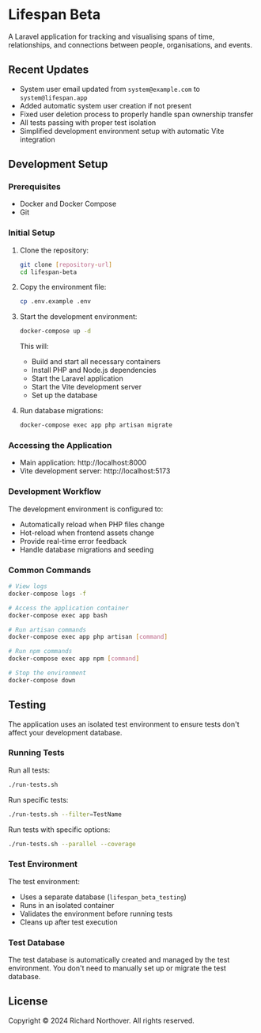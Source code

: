 # Lifespan Beta

A Laravel application for tracking and visualising spans of time, relationships, and connections between people, organisations, and events.

## Recent Updates

- System user email updated from `system@example.com` to `system@lifespan.app`
- Added automatic system user creation if not present
- Fixed user deletion process to properly handle span ownership transfer
- All tests passing with proper test isolation
- Simplified development environment setup with automatic Vite integration

## Development Setup

### Prerequisites

- Docker and Docker Compose
- Git

### Initial Setup

1. Clone the repository:
   ```bash
   git clone [repository-url]
   cd lifespan-beta
   ```

2. Copy the environment file:
   ```bash
   cp .env.example .env
   ```

3. Start the development environment:
   ```bash
   docker-compose up -d
   ```

   This will:
   - Build and start all necessary containers
   - Install PHP and Node.js dependencies
   - Start the Laravel application
   - Start the Vite development server
   - Set up the database

4. Run database migrations:
   ```bash
   docker-compose exec app php artisan migrate
   ```

### Accessing the Application

- Main application: http://localhost:8000
- Vite development server: http://localhost:5173

### Development Workflow

The development environment is configured to:
- Automatically reload when PHP files change
- Hot-reload when frontend assets change
- Provide real-time error feedback
- Handle database migrations and seeding

### Common Commands

```bash
# View logs
docker-compose logs -f

# Access the application container
docker-compose exec app bash

# Run artisan commands
docker-compose exec app php artisan [command]

# Run npm commands
docker-compose exec app npm [command]

# Stop the environment
docker-compose down
```

## Testing

The application uses an isolated test environment to ensure tests don't affect your development database.

### Running Tests

Run all tests:
```bash
./run-tests.sh
```

Run specific tests:
```bash
./run-tests.sh --filter=TestName
```

Run tests with specific options:
```bash
./run-tests.sh --parallel --coverage
```

### Test Environment

The test environment:
- Uses a separate database (`lifespan_beta_testing`)
- Runs in an isolated container
- Validates the environment before running tests
- Cleans up after test execution

### Test Database

The test database is automatically created and managed by the test environment. You don't need to manually set up or migrate the test database.

## License

Copyright © 2024 Richard Northover. All rights reserved. 